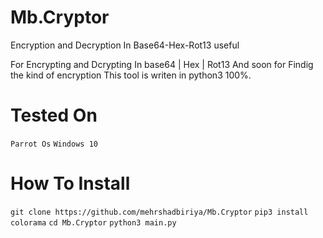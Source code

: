 # Mb.Cryptor
Encryption and Decryption In Base64-Hex-Rot13 useful


For Encrypting and Dcrypting In base64 | Hex | Rot13 And soon for Findig the kind of encryption This tool is writen in python3 100%.


# Tested On
`Parrot Os`
`Windows 10`


# How To Install 
`git clone https://github.com/mehrshadbiriya/Mb.Cryptor`
`pip3 install colorama`
`cd Mb.Cryptor`
`python3 main.py`
